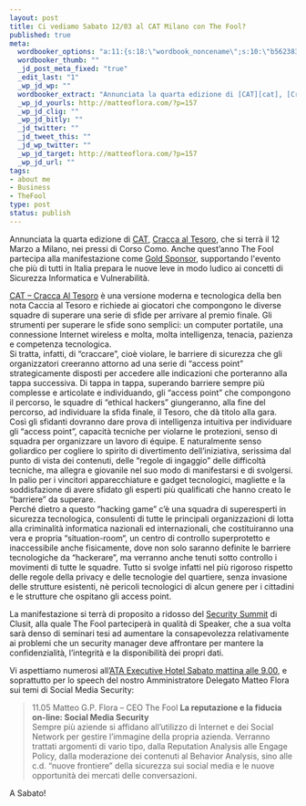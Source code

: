 ```yaml
--- 
layout: post
title: Ci vediamo Sabato 12/03 al CAT Milano con The Fool?
published: true
meta: 
  wordbooker_options: "a:11:{s:18:\"wordbook_noncename\";s:10:\"b562383b15\";s:18:\"wordbook_page_post\";s:15:\"131388540210117\";s:18:\"wordbook_orandpage\";s:1:\"2\";s:23:\"wordbook_default_author\";s:1:\"1\";s:23:\"wordbook_extract_length\";s:3:\"256\";s:19:\"wordbook_actionlink\";s:3:\"200\";s:26:\"wordbooker_publish_default\";s:2:\"on\";s:18:\"wordbook_attribute\";s:8:\"BlogPost\";s:24:\"wordbooker_status_update\";s:2:\"on\";s:29:\"wordbooker_status_update_text\";s:26:\": Post :  %title% - %link%\";s:20:\"wordbook_comment_get\";s:2:\"on\";}"
  wordbooker_thumb: ""
  _jd_post_meta_fixed: "true"
  _edit_last: "1"
  _wp_jd_wp: ""
  wordbooker_extract: "Annunciata la quarta edizione di [CAT][cat], [Cracca al Tesoro][cat], che si terr\xC3\xA0 il 12 Marzo a Milano, nei pressi di Corso Como. Anche quest\xE2\x80\x99anno The Fool partecipa alla manifestazione come [Gold Sponsor](http://www.wardriving.it/sponsor/), supportan ..."
  _wp_jd_yourls: http://matteoflora.com/?p=157
  _wp_jd_clig: ""
  _wp_jd_bitly: ""
  _jd_twitter: ""
  _jd_tweet_this: ""
  _jd_wp_twitter: ""
  _wp_jd_target: http://matteoflora.com/?p=157
  _wp_jd_url: ""
tags: 
- about me
- Business
- TheFool
type: post
status: publish
---
```

Annunciata la quarta edizione di [CAT][cat], [Cracca al Tesoro][cat], che si terrà il 12 Marzo a Milano, nei pressi di Corso Como. Anche quest’anno The Fool partecipa alla manifestazione come [Gold Sponsor](http://www.wardriving.it/sponsor/), supportando l'evento che più di tutti in Italia prepara le nuove leve in modo ludico ai concetti di Sicurezza Informatica e Vulnerabilità.  

[CAT  – Cracca Al Tesoro][cat] è una versione moderna e tecnologica della ben nota Caccia al Tesoro e richiede ai giocatori che compongono le diverse squadre di superare una serie di sfide per arrivare al premio finale.
Gli strumenti per superare le sfide sono semplici: un computer portatile, una connessione Internet wireless e molta, molta intelligenza, tenacia, pazienza e competenza tecnologica.  
Si tratta, infatti, di “craccare”, cioè violare, le barriere di sicurezza che gli organizzatori creeranno attorno ad una serie di “access point” strategicamente disposti per accedere alle indicazioni che porteranno alla tappa successiva.
Di tappa in tappa, superando barriere sempre più complesse e articolate e individuando, gli “access point” che compongono il percorso, le squadre di “ethical hackers” giungeranno, alla fine del percorso, ad individuare la sfida finale, il Tesoro, che dà titolo alla gara.  
Così gli sfidanti dovranno dare prova di intelligenza intuitiva per individuare gli “access point”, capacità tecniche per violarne le protezioni, senso di squadra per organizzare un lavoro di équipe. E naturalmente senso goliardico per cogliere lo spirito di divertimento dell’iniziativa, serissima dal punto di vista dei contenuti, delle “regole di ingaggio” delle difficoltà tecniche, ma allegra e giovanile nel suo modo di manifestarsi e di svolgersi.
In palio per i vincitori apparecchiature e gadget tecnologici, magliette e la soddisfazione di avere sfidato gli esperti più qualificati che hanno creato le “barriere” da superare.  
Perché dietro a questo “hacking game” c’è una squadra di superesperti in sicurezza tecnologica, consulenti di tutte le principali organizzazioni di lotta alla criminalità informatica nazionali ed internazionali, che costituiranno una vera e propria “situation-room“, un centro di controllo superprotetto e inaccessibile anche fisicamente, dove non solo saranno definite le barriere tecnologiche da “hackerare”, ma verranno anche tenuti sotto controllo i movimenti di tutte le squadre. 
Tutto si svolge infatti nel più rigoroso rispetto delle regole della privacy e delle tecnologie del quartiere, senza invasione delle strutture esistenti, nè pericoli tecnologici di alcun genere per i cittadini e le strutture che ospitano gli access point.  
  
La manifestazione si terrà di proposito a ridosso del [Security Summit][summit] di Clusit, alla quale The Fool parteciperà in qualità di Speaker, che a sua volta sarà denso di seminari tesi ad aumentare la consapevolezza relativamente ai problemi che un security manager deve affrontare per mantere la confidenzialità, l’integrità e la disponibilità dei propri dati.  
  
Vi aspettiamo numerosi all’[ATA Executive Hotel Sabato mattina alle 9.00](http://www.wardriving.it/programma-2/), e soprattutto per lo speech del nostro Amministratore Delegato Matteo Flora sui temi di Social Media Security:

> 11.05 Matteo G.P. Flora – CEO The Fool
> **La reputazione e la fiducia on-line: Social Media Security**  
> Sempre più aziende si affidano all’utilizzo di Internet e dei Social Network per gestire l’immagine della propria azienda. Verranno trattati argomenti di vario tipo, dalla Reputation Analysis alle Engage Policy, dalla moderazione dei contenuti al Behavior Analysis, sino alle c.d. “nuove frontiere” della sicurezza sui social media e le nuove opportunità dei mercati delle conversazioni.
  
A Sabato!  

[cat]: http://www.wardriving.it/
[summit]: https://www.securitysummit.it/
